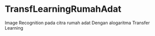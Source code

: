# TransfLearningRumahAdat
Image Recognition pada citra rumah adat Dengan alogaritma Transfer Learning
